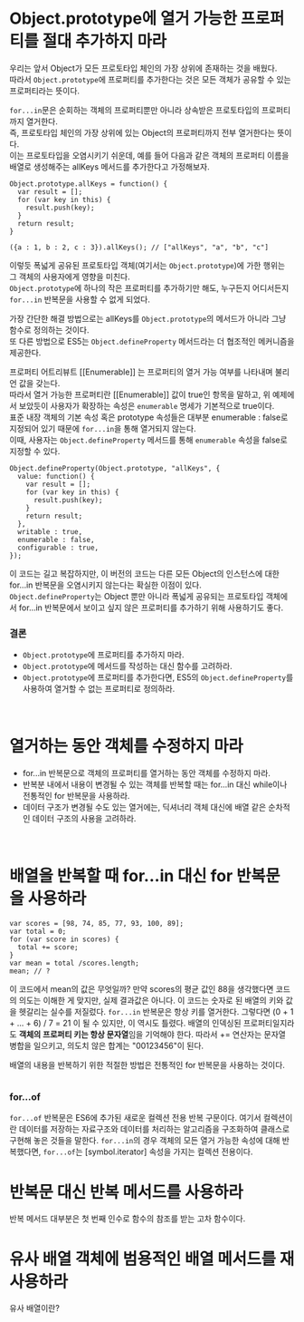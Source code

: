 # Object.prototype에 열거 가능한 프로퍼티를 절대 추가하지 마라

우리는 앞서 Object가 모든 프로토타입 체인의 가장 상위에 존재하는 것을 배웠다. <br />
따라서 `Object.prototype`에 프로퍼티를 추가한다는 것은 모든 객체가 공유할 수 있는 프로퍼티라는 뜻이다.<br />

`for...in`문은 순회하는 객체의 프로퍼티뿐만 아니라 상속받은 프로토타입의 프로퍼티까지 열거한다. <br />
즉, 프로토타입 체인의 가장 상위에 있는 Object의 프로퍼티까지 전부 열거한다는 뜻이다.<br />
이는 프로토타입을 오염시키기 쉬운데, 예를 들어 다음과 같은 객체의 프로퍼티 이름을 배열로 생성해주는 allKeys 메서드를 추가한다고 가정해보자.<br />

```
Object.prototype.allKeys = function() {
  var result = [];
  for (var key in this) {
    result.push(key);
  }
  return result;
}

({a : 1, b : 2, c : 3}).allKeys(); // ["allKeys", "a", "b", "c"]
```

이렇듯 폭넓게 공유된 프로토타입 객체(여기서는 `Object.prototype`)에 가한 행위는 그 객체의 사용자에게 영향을 미친다. <br />
`Object.prototype`에 하나의 작은 프로퍼티를 추가하기만 해도, 누구든지 어디서든지 `for...in` 반복문을 사용할 수 없게 되었다.<br />

가장 간단한 해결 방법으로는 allKeys를 `Object.prototype`의 메서드가 아니라 그냥 함수로 정의하는 것이다.<br />
또 다른 방법으로 ES5는 `Object.defineProperty` 메서드라는 더 협조적인 메커니즘을 제공한다. <br />

프로퍼티 어트리뷰트 [[Enumerable]] 는 프로퍼티의 열거 가능 여부를 나타내며 불리언 값을 갖는다. <br />
따라서 열거 가능한 프로퍼티란 [[Enumerable]] 값이 true인 항목을 말하고, 위 예제에서 보았듯이 사용자가 확장하는 속성은 `enumerable` 명세가 기본적으로 true이다.<br />
표준 내장 객체의 기본 속성 혹은 prototype 속성들은 대부분 enumerable : false로 지정되어 있기 때문에 `for...in`을 통해 열거되지 않는다.<br />
이때, 사용자는 `Object.defineProperty` 메서드를 통해 `enumerable` 속성을 false로 지정할 수 있다.<br />

```
Object.defineProperty(Object.prototype, "allKeys", {
  value: function() {
    var result = [];
    for (var key in this) {
      result.push(key);
    }
    return result;
  },
  writable : true,
  enumerable : false,
  configurable : true,
});
```

이 코드는 길고 복잡하지만, 이 버전의 코드는 다른 모든 Object의 인스턴스에 대한 for...in 반복문을 오염시키지 않는다는 확실한 이점이 있다.<br />
`Object.defineProperty`는 Object 뿐만 아니라 폭넓게 공유되는 프로토타입 객체에서 for...in 반복문에서 보이고 싶지 않은 프로퍼티를 추가하기 위해 사용하기도 좋다.<br />

### 결론
- `Object.prototype`에 프로퍼티를 추가하지 마라.
- `Object.prototype`에 메서드를 작성하는 대신 함수를 고려하라.
- `Object.prototype`에 프로퍼티를 추가한다면, ES5의 `Object.defineProperty`를 사용하여 열거할 수 없는 프로퍼티로 정의하라.

<br />

# 열거하는 동안 객체를 수정하지 마라

- for...in 반복문으로 객체의 프로퍼티를 열거하는 동안 객체를 수정하지 마라.
- 반복분 내에서 내용이 변경될 수 있는 객체를 반복할 때는 for...in 대신 while이나 전통적인 for 반복문을 사용하라.
- 데이터 구조가 변경될 수도 있는 열거에는, 딕셔너리 객체 대신에 배열 같은 순차적인 데이터 구조의 사용을 고려하라.

<br />

# 배열을 반복할 때 for...in 대신 for 반복문을 사용하라

```
var scores = [98, 74, 85, 77, 93, 100, 89];
var total = 0;
for (var score in scores) {
  total += score;
}
var mean = total /scores.length;
mean; // ?
```

이 코드에서 mean의 값은 무엇일까? 만약 scores의 평균 값인 88을 생각했다면 코드의 의도는 이해한 게 맞지만, 실제 결과값은 아니다.
이 코드는 숫자로 된 배열의 키와 값을 헷갈리는 실수를 저질렀다. `for...in` 반복문은 항상 키를 열거한다. 
그렇다면 (0 + 1 + ... + 6) / 7 = 21 이 될 수 있지만, 이 역시도 틀렸다. 배열의 인덱싱된 프로퍼티일지라도 **객체의 프로퍼티 키는 항상 문자열**임을 기억해야 한다.
따라서 += 연산자는 문자열 병합을 일으키고, 의도치 않은 합계는 "00123456"이 된다. 

배열의 내용을 반복하기 위한 적절한 방법은 전통적인 for 반복문을 사용하는 것이다.

```

```

### for...of

`for...of` 반복문은 ES6에 추가된 새로운 컬렉션 전용 반복 구문이다. 
여기서 컬렉션이란 데이터를 저장하는 자료구조와 데이터를 처리하는 알고리즘을 구조화하여 클래스로 구현해 놓은 것들을 말한다.
`for...in`의 경우 객체의 모든 열거 가능한 속성에 대해 반복했다면, `for...of`는 [symbol.iterator] 속성을 가지는 컬렉션 전용이다. 


# 반복문 대신 반복 메서드를 사용하라

반복 메서드 대부분은 첫 번째 인수로 함수의 참조를 받는 고차 함수이다.

# 유사 배열 객체에 범용적인 배열 메서드를 재사용하라

유사 배열이란? 
